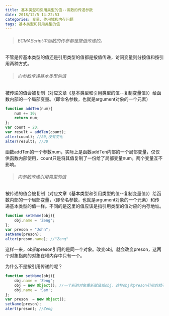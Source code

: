 ```yaml
---
title: 基本类型和引用类型的值--函数的传递参数
date: 2018/12/5 14:22:53
categories: 变量、作用域和内存问题
tags: 基本类型和引用类型的值
---
```


> ###### ECMAScript中函数的传参都是按值传递的。

不管是传基本类型的值还是引用类型的值都是按值传递，访问变量则分按值和按引用两种方式。

> ###### 向参数传递基本类型的值

被传递的值会被复制（对应文章《基本类型和引用类型的值--复制变量值》）给函数内部的一个局部变量。（即命名参数，也就是argument对象的一个元素）

```javascript
function addTen(num){
    num += 10;
    return num;
};
var count = 20;
var result = addTen(count);
alter(count); //20,没有变化
alter(result); //30
```

函数addTen的一个参数num，实际上是函数addTen内部的一个局部变量，仅仅供函数内部使用，count只是将其值复制了一份给了局部变量num。两个变量互不影响。

> ###### 向参数传递引用类型的值

被传递的值会被复制（对应文章《基本类型和引用类型的值--复制变量值》）给函数内部的一个局部变量，（即命名参数，也就是argument对象的一个元素）和传递基本类型的值一样。不同的是这里的值应该是指引用类型的值对应的内存地址。

```javascript
function setName(obj){
    obj.name = 'Zeng';
};
var preson = "John";
setName(preson);
alter(preson.name); //"Zeng"
```

这样一来，obj和preson引用的是同一个对象。改变obj，就会改变preson，这两个对象指向的对象在堆内存中只有一个。

为什么不是按引用传递的呢？

```javascript
function setName(obj){
    obj.name = 'Zeng';
    obj = new Object(); //一个新的对象重新赋值给obj，这样obj和preson引用的就不是同一个对象了。此时的obj和preson互不影响。
    obj.name = 'Sam';
};
var preson  = new Object();
setName(preson);
alert(preson); //Zeng
```

